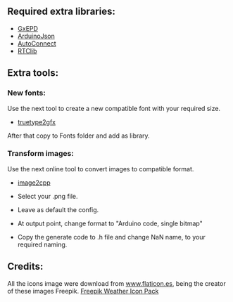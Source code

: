 ## Required extra libraries:
- [GxEPD](https://github.com/ZinggJM/GxEPD)
- [ArduinoJson](https://arduinojson.org/?utm_source=meta&utm_medium=library.properties)
- [AutoConnect](https://github.com/Hieromon/AutoConnect)
- [RTClib](https://github.com/adafruit/RTClib)

## Extra tools:

### New fonts:
Use the next tool to create a new compatible font with your required size.
- [truetype2gfx](https://rop.nl/truetype2gfx/)

After that copy to Fonts folder and add as library.

### Transform images:
Use the next online tool to convert images to compatible format.
- [image2cpp](http://javl.github.io/image2cpp/)

- Select your .png file.
- Leave as default the config.
- At output point, change format to "Arduino code, single bitmap"
- Copy the generate code to .h file and change NaN name, to your required naming.

## Credits:

All the icons image were download from www.flaticon.es, being the creator of these images Freepik.
[Freepik Weather Icon Pack](https://www.flaticon.es/packs/weather-347?word=weather)